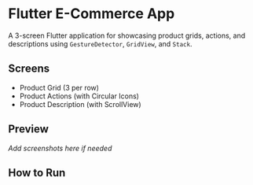 # Flutter E-Commerce App

A 3-screen Flutter application for showcasing product grids, actions, and descriptions using `GestureDetector`, `GridView`, and `Stack`.

## Screens

- Product Grid (3 per row)
- Product Actions (with Circular Icons)
- Product Description (with ScrollView)

## Preview

_Add screenshots here if needed_

## How to Run


